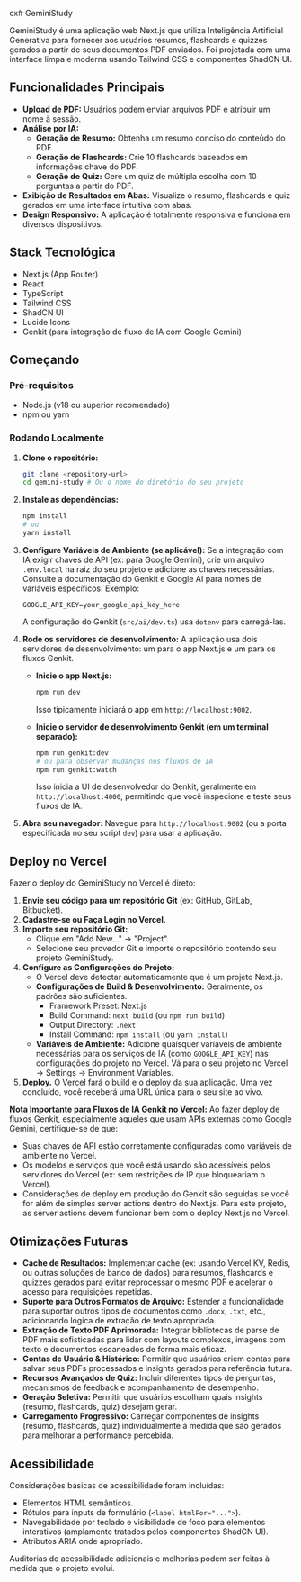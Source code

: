 cx# GeminiStudy

GeminiStudy é uma aplicação web Next.js que utiliza Inteligência Artificial Generativa para fornecer aos usuários resumos, flashcards e quizzes gerados a partir de seus documentos PDF enviados. Foi projetada com uma interface limpa e moderna usando Tailwind CSS e componentes ShadCN UI.

## Funcionalidades Principais

-   **Upload de PDF:** Usuários podem enviar arquivos PDF e atribuir um nome à sessão.
-   **Análise por IA:**
    -   **Geração de Resumo:** Obtenha um resumo conciso do conteúdo do PDF.
    -   **Geração de Flashcards:** Crie 10 flashcards baseados em informações chave do PDF.
    -   **Geração de Quiz:** Gere um quiz de múltipla escolha com 10 perguntas a partir do PDF.
-   **Exibição de Resultados em Abas:** Visualize o resumo, flashcards e quiz gerados em uma interface intuitiva com abas.
-   **Design Responsivo:** A aplicação é totalmente responsiva e funciona em diversos dispositivos.

## Stack Tecnológica

-   Next.js (App Router)
-   React
-   TypeScript
-   Tailwind CSS
-   ShadCN UI
-   Lucide Icons
-   Genkit (para integração de fluxo de IA com Google Gemini)

## Começando

### Pré-requisitos

-   Node.js (v18 ou superior recomendado)
-   npm ou yarn

### Rodando Localmente

1.  **Clone o repositório:**
    ```bash
    git clone <repository-url>
    cd gemini-study # Ou o nome do diretório do seu projeto
    ```

2.  **Instale as dependências:**
    ```bash
    npm install
    # ou
    yarn install
    ```

3.  **Configure Variáveis de Ambiente (se aplicável):**
    Se a integração com IA exigir chaves de API (ex: para Google Gemini), crie um arquivo `.env.local` na raiz do seu projeto e adicione as chaves necessárias. Consulte a documentação do Genkit e Google AI para nomes de variáveis específicos.
    Exemplo:
    ```
    GOOGLE_API_KEY=your_google_api_key_here
    ```
    A configuração do Genkit (`src/ai/dev.ts`) usa `dotenv` para carregá-las.

4.  **Rode os servidores de desenvolvimento:**
    A aplicação usa dois servidores de desenvolvimento: um para o app Next.js e um para os fluxos Genkit.

    -   **Inicie o app Next.js:**
        ```bash
        npm run dev
        ```
        Isso tipicamente iniciará o app em `http://localhost:9002`.

    -   **Inicie o servidor de desenvolvimento Genkit (em um terminal separado):**
        ```bash
        npm run genkit:dev
        # ou para observar mudanças nos fluxos de IA
        npm run genkit:watch
        ```
        Isso inicia a UI de desenvolvedor do Genkit, geralmente em `http://localhost:4000`, permitindo que você inspecione e teste seus fluxos de IA.

5.  **Abra seu navegador:**
    Navegue para `http://localhost:9002` (ou a porta especificada no seu script `dev`) para usar a aplicação.

## Deploy no Vercel

Fazer o deploy do GeminiStudy no Vercel é direto:

1.  **Envie seu código para um repositório Git** (ex: GitHub, GitLab, Bitbucket).
2.  **Cadastre-se ou Faça Login no Vercel.**
3.  **Importe seu repositório Git:**
    -   Clique em "Add New..." -> "Project".
    -   Selecione seu provedor Git e importe o repositório contendo seu projeto GeminiStudy.
4.  **Configure as Configurações do Projeto:**
    -   O Vercel deve detectar automaticamente que é um projeto Next.js.
    -   **Configurações de Build & Desenvolvimento:** Geralmente, os padrões são suficientes.
        -   Framework Preset: Next.js
        -   Build Command: `next build` (ou `npm run build`)
        -   Output Directory: `.next`
        -   Install Command: `npm install` (ou `yarn install`)
    -   **Variáveis de Ambiente:** Adicione quaisquer variáveis de ambiente necessárias para os serviços de IA (como `GOOGLE_API_KEY`) nas configurações do projeto no Vercel. Vá para o seu projeto no Vercel -> Settings -> Environment Variables.
5.  **Deploy.**
    O Vercel fará o build e o deploy da sua aplicação. Uma vez concluído, você receberá uma URL única para o seu site ao vivo.

**Nota Importante para Fluxos de IA Genkit no Vercel:**
Ao fazer deploy de fluxos Genkit, especialmente aqueles que usam APIs externas como Google Gemini, certifique-se de que:
- Suas chaves de API estão corretamente configuradas como variáveis de ambiente no Vercel.
- Os modelos e serviços que você está usando são acessíveis pelos servidores do Vercel (ex: sem restrições de IP que bloqueariam o Vercel).
- Considerações de deploy em produção do Genkit são seguidas se você for além de simples server actions dentro do Next.js. Para este projeto, as server actions devem funcionar bem com o deploy Next.js no Vercel.

## Otimizações Futuras

-   **Cache de Resultados:** Implementar cache (ex: usando Vercel KV, Redis, ou outras soluções de banco de dados) para resumos, flashcards e quizzes gerados para evitar reprocessar o mesmo PDF e acelerar o acesso para requisições repetidas.
-   **Suporte para Outros Formatos de Arquivo:** Estender a funcionalidade para suportar outros tipos de documentos como `.docx`, `.txt`, etc., adicionando lógica de extração de texto apropriada.
-   **Extração de Texto PDF Aprimorada:** Integrar bibliotecas de parse de PDF mais sofisticadas para lidar com layouts complexos, imagens com texto e documentos escaneados de forma mais eficaz.
-   **Contas de Usuário & Histórico:** Permitir que usuários criem contas para salvar seus PDFs processados e insights gerados para referência futura.
-   **Recursos Avançados de Quiz:** Incluir diferentes tipos de perguntas, mecanismos de feedback e acompanhamento de desempenho.
-   **Geração Seletiva:** Permitir que usuários escolham quais insights (resumo, flashcards, quiz) desejam gerar.
-   **Carregamento Progressivo:** Carregar componentes de insights (resumo, flashcards, quiz) individualmente à medida que são gerados para melhorar a performance percebida.

## Acessibilidade

Considerações básicas de acessibilidade foram incluídas:
-   Elementos HTML semânticos.
-   Rótulos para inputs de formulário (`<label htmlFor="...">`).
-   Navegabilidade por teclado e visibilidade de foco para elementos interativos (amplamente tratados pelos componentes ShadCN UI).
-   Atributos ARIA onde apropriado.

Auditorias de acessibilidade adicionais e melhorias podem ser feitas à medida que o projeto evolui.
